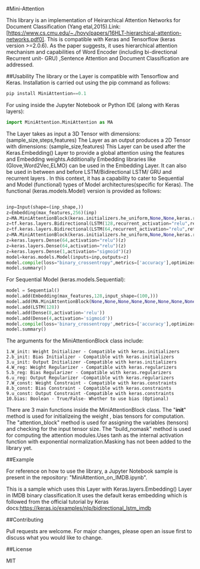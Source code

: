 #Mini-Attention

This library is an implementation of Heirarchical Attention Networks for Document Classification (Yang etal,2015).Link:[https://www.cs.cmu.edu/~./hovy/papers/16HLT-hierarchical-attention-networks.pdf0]. This is compatible with Keras and Tensorflow (keras version >=2.0.6). As the paper suggests, it uses hierarchical attention mechanism and capabilities of Word Encoder (including bi-directional Recurrent unit- GRU) ,Sentence Attention and Document Classification are addressed.

##Usability
The library or the Layer is compatible with Tensorflow and Keras. Installation is carried out using the pip command as follows:

```python
pip install MiniAttention==0.1
```

For using inside the Jupyter Notebook or Python IDE (along with Keras layers):

```python
import MiniAttention.MiniAttention as MA
```

The Layer takes as input a 3D Tensor with dimensions: (sample_size,steps,features)
The Layer as an output produces a 2D Tensor with dimensions: (sample_size,features)
This Layer can be used after the Keras.Embedding() Layer to provide a global attention using the features and Embedding weights.Additionally Embedding libraries like (Glove,Word2Vec,ELMO) can be used in the Embedding Layer. It can also be used in between and before LSTM/Bidirectional LSTM/ GRU and recurrent layers . In this context, it has a capability to cater to Sequential and Model (functional) types of Model architectures(specific for Keras). The functional (keras.models.Model) version is provided as follows:

```python

inp=Input(shape=(inp_shape,))
z=Embedding(max_features,256)(inp)
z=MA.MiniAttentionBlock(keras.initializers.he_uniform,None,None,keras.regularizers.L2(l2=0.02),None,None,None,None,None)(z)
z=tf.keras.layers.Bidirectional(LSTM(128,recurrent_activation="relu",return_sequences=True))(z)
z=tf.keras.layers.Bidirectional(LSTM(64,recurrent_activation="relu",return_sequences=True))(z)
z=MA.MiniAttentionBlock(keras.initializers.he_uniform,None,None,keras.regularizers.L2(l2=0.02),None,None,None,None,None)(z)
z=keras.layers.Dense(64,activation="relu")(z)
z=keras.layers.Dense(64,activation="relu")(z)
z=keras.layers.Dense(1,activation="sigmoid")(z)
model=keras.models.Model(inputs=inp,outputs=z)
model.compile(loss="binary_crossentropy",metrics=['accuracy'],optimizer=keras.optimizers.Adagrad(learning_rate=1e-3))
model.summary()
```

For Sequential Model (keras.models.Sequential):

```python
model = Sequential()
model.add(Embedding(max_features,128,input_shape=(100,)))
model.add(MA.MiniAttentionBlock(None,None,None,None,None,None,None,None,None))
model.add(LSTM(128))
model.add(Dense(8,activation='relu'))
model.add(Dense(4,activation='sigmoid'))
model.compile(loss='binary_crossentropy',metrics=['accuracy'],optimizer='Adagrad')
model.summary()
```

The arguments for the MiniAttentionBlock class include:

```
1.W_init: Weight Initializer - Compatible with keras.initializers
2.b_init: Bias Initializer - Compatible with keras.initializers
3.u_init: Output Initializer -Compatible with keras.initializers
4.W_reg: Weight Regularizer - Compatible with keras.regularizers
5.b_reg: Bias Regularizer - Compatible with keras.regularizers
6.u_reg: Output Regularizer -Compatible with keras.regularizers
7.W_const: Weight Constraint - Compatible with keras.constraints
8.b_const: Bias Constraint - Compatible with keras.constraints
9.u_const: Output Constraint -Compatible with keras.constraints
10.bias: Boolean - True/False- Whether to use bias (Optional)
```

There are 3 main functions inside the MiniAttentionBlock class. The "**init**" method is used for initializeing the weight , bias tensors for computation. The "attention_block" method is used for assigning the variables (tensors) and checking for the input tensor size. The "build_nomask" method is used for computing the attention modules.Uses tanh as the internal activation function with exponential normalization.Masking has not been added to the library yet.

##Example

For reference on how to use the library, a Jupyter Notebook sample is present in the repository: "MiniAttention_on_IMDB.ipynb".

This is a sample which uses this Layer with Keras.layers.Embedding() Layer in IMDB binary classification.It uses the default keras embedding which is followed from the official tutorial by Keras docs:https://keras.io/examples/nlp/bidirectional_lstm_imdb

##Contributing

Pull requests are welcome. For major changes, please open an issue first to discuss what you would like to change.

##License

MIT
